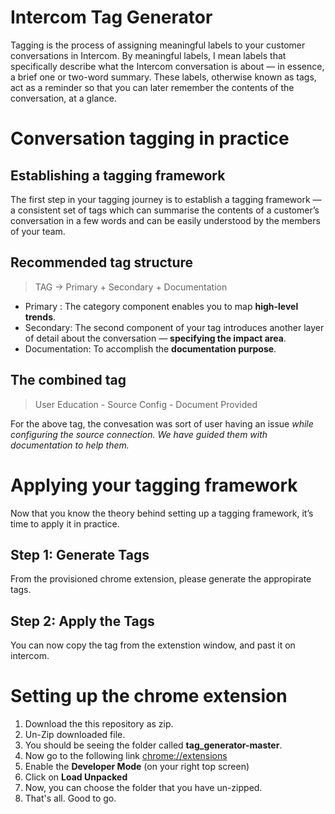 # Intercom Tag Generator

Tagging is the process of assigning meaningful labels to your customer conversations in Intercom. By meaningful labels, I mean labels that specifically describe what the Intercom conversation is about — in essence, a brief one or two-word summary. These labels, otherwise known as tags, act as a reminder so that you can later remember the contents of the conversation, at a glance.

# Conversation tagging in practice

## Establishing a tagging framework

The first step in your tagging journey is to establish a tagging framework — a consistent set of tags which can summarise the contents of a customer’s conversation in a few words and can be easily understood by the members of your team.

## Recommended tag structure

> TAG -> Primary + Secondary + Documentation

 - Primary : The category component enables you to map **high-level trends**.
 - Secondary: The second component of your tag introduces another layer of detail about the conversation — **specifying the impact area**. 
 - Documentation: To accomplish the **documentation purpose**.

## The combined tag

> User Education - Source Config - Document Provided

For the above tag, the convesation was sort of user having an issue *while configuring the source connection. We have guided them with documentation to help them.* 


# Applying your tagging framework

Now that you know the theory behind setting up a tagging framework, it’s time to apply it in practice.

## Step 1: Generate Tags

From the provisioned chrome extension, please generate the appropirate tags. 

## Step 2: Apply the Tags

You can now copy the tag from the extenstion window, and past it on intercom. 

# Setting up the chrome extension

 1. Download the this repository as zip. 
 2. Un-Zip downloaded file. 
 3. You should be seeing the folder called **tag_generator-master**. 
 4. Now go to the following link [chrome://extensions](chrome://extensions)
 5. Enable the **Developer Mode** (on your right top screen)
 6. Click on **Load Unpacked**
 7. Now, you can choose the folder that you have un-zipped. 
 8. That's all. Good to go. 
